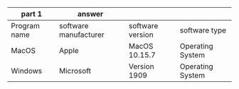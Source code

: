 |part 1| answer | | |
| --- | --- | --- | ---|
|Program name |software manufacturer |software version |software type |
|MacOS	|Apple	|MacOS 10.15.7	|Operating System |
|Windows	|Microsoft	|Version 1909	|Operating System |
